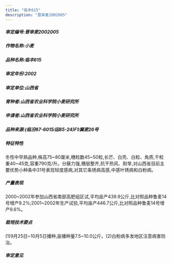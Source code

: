 ```yaml
---
title: "临丰615"
description: "晋审麦2002005"
---
```

##### 审定编号:晋审麦2002005

##### 作物名称:小麦

##### 品种名称:临丰615

##### 审定年份:2002

##### 审定单位:山西省

##### 育种者:山西省农业科学院小麦研究所

##### 申请者:山西省农业科学院小麦研究所

##### 品种来源:(临汾87-6015∕运85-24)F1∕冀麦26号

##### 特征特性
冬性中早熟品种,株高75~80厘米,穗粒数45~50粒,长芒、白壳、白粒、角质,千粒重40~45克,容重790克/升。分蘖力强,穗层整齐,抗干热风、耐旱,对山西省目前主要优势小种条中31号表现轻度感病,对其它条锈病高感,中感叶锈病和白粉病。

##### 产量表现
2000~2002年参加山西省南部高肥组区试,平均亩产439.9公斤,比对照品种鲁麦14号增产9.2%;2001~2002年生产试验,平均亩产446.7公斤,比对照品种鲁麦14号增产9.6%。

##### 栽培技术要点
(1)9月25日~10月5日播种,亩播种量7.5~10.0公斤。(2)白粉病多发地区注意病害防治。

##### 审定意见

